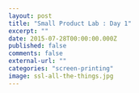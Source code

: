 ```yaml
---
layout: post
title: "Small Product Lab : Day 1"
excerpt: ""
date: 2015-07-28T00:00:00.000Z
published: false
comments: false
external-url: ""
categories: "screen-printing"
image: ssl-all-the-things.jpg
---
```

